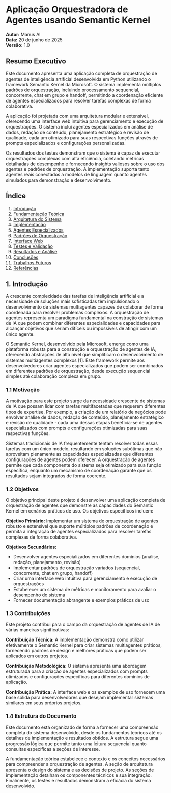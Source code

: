# Aplicação Orquestradora de Agentes usando Semantic Kernel

**Autor:** Manus AI  
**Data:** 20 de junho de 2025  
**Versão:** 1.0

## Resumo Executivo

Este documento apresenta uma aplicação completa de orquestração de agentes de inteligência artificial desenvolvida em Python utilizando o framework Semantic Kernel da Microsoft. O sistema implementa múltiplos padrões de orquestração, incluindo processamento sequencial, concorrente, chat em grupo e handoff, permitindo a coordenação eficiente de agentes especializados para resolver tarefas complexas de forma colaborativa.

A aplicação foi projetada com uma arquitetura modular e extensível, oferecendo uma interface web intuitiva para gerenciamento e execução de orquestrações. O sistema inclui agentes especializados em análise de dados, redação de conteúdo, planejamento estratégico e revisão de qualidade, cada um otimizado para suas respectivas funções através de prompts especializados e configurações personalizadas.

Os resultados dos testes demonstram que o sistema é capaz de executar orquestrações complexas com alta eficiência, coletando métricas detalhadas de desempenho e fornecendo insights valiosos sobre o uso dos agentes e padrões de orquestração. A implementação suporta tanto agentes reais conectados a modelos de linguagem quanto agentes simulados para demonstração e desenvolvimento.

## Índice

1. [Introdução](#introdução)
2. [Fundamentação Teórica](#fundamentação-teórica)
3. [Arquitetura do Sistema](#arquitetura-do-sistema)
4. [Implementação](#implementação)
5. [Agentes Especializados](#agentes-especializados)
6. [Padrões de Orquestração](#padrões-de-orquestração)
7. [Interface Web](#interface-web)
8. [Testes e Validação](#testes-e-validação)
9. [Resultados e Análise](#resultados-e-análise)
10. [Conclusões](#conclusões)
11. [Trabalhos Futuros](#trabalhos-futuros)
12. [Referências](#referências)



## 1. Introdução

A crescente complexidade das tarefas de inteligência artificial e a necessidade de soluções mais sofisticadas têm impulsionado o desenvolvimento de sistemas multiagentes capazes de colaborar de forma coordenada para resolver problemas complexos. A orquestração de agentes representa um paradigma fundamental na construção de sistemas de IA que podem combinar diferentes especialidades e capacidades para alcançar objetivos que seriam difíceis ou impossíveis de atingir com um único agente.

O Semantic Kernel, desenvolvido pela Microsoft, emerge como uma plataforma robusta para a construção e orquestração de agentes de IA, oferecendo abstrações de alto nível que simplificam o desenvolvimento de sistemas multiagentes complexos [1]. Este framework permite aos desenvolvedores criar agentes especializados que podem ser combinados em diferentes padrões de orquestração, desde execução sequencial simples até colaboração complexa em grupo.

### 1.1 Motivação

A motivação para este projeto surge da necessidade crescente de sistemas de IA que possam lidar com tarefas multifacetadas que requerem diferentes tipos de expertise. Por exemplo, a criação de um relatório de negócios pode envolver análise de dados, redação de conteúdo, planejamento estratégico e revisão de qualidade - cada uma dessas etapas beneficia-se de agentes especializados com prompts e configurações otimizadas para suas respectivas funções.

Sistemas tradicionais de IA frequentemente tentam resolver todas essas tarefas com um único modelo, resultando em soluções subótimas que não aproveitam plenamente as capacidades especializadas que diferentes configurações de agentes podem oferecer. A orquestração de agentes permite que cada componente do sistema seja otimizado para sua função específica, enquanto um mecanismo de coordenação garante que os resultados sejam integrados de forma coerente.

### 1.2 Objetivos

O objetivo principal deste projeto é desenvolver uma aplicação completa de orquestração de agentes que demonstre as capacidades do Semantic Kernel em cenários práticos de uso. Os objetivos específicos incluem:

**Objetivo Primário:** Implementar um sistema de orquestração de agentes robusto e extensível que suporte múltiplos padrões de coordenação e permita a integração de agentes especializados para resolver tarefas complexas de forma colaborativa.

**Objetivos Secundários:**
- Desenvolver agentes especializados em diferentes domínios (análise, redação, planejamento, revisão)
- Implementar padrões de orquestração variados (sequencial, concorrente, chat em grupo, handoff)
- Criar uma interface web intuitiva para gerenciamento e execução de orquestrações
- Estabelecer um sistema de métricas e monitoramento para avaliar o desempenho do sistema
- Fornecer documentação abrangente e exemplos práticos de uso

### 1.3 Contribuições

Este projeto contribui para o campo da orquestração de agentes de IA de várias maneiras significativas:

**Contribuição Técnica:** A implementação demonstra como utilizar efetivamente o Semantic Kernel para criar sistemas multiagentes práticos, fornecendo padrões de design e melhores práticas que podem ser aplicados em outros projetos.

**Contribuição Metodológica:** O sistema apresenta uma abordagem estruturada para a criação de agentes especializados com prompts otimizados e configurações específicas para diferentes domínios de aplicação.

**Contribuição Prática:** A interface web e os exemplos de uso fornecem uma base sólida para desenvolvedores que desejam implementar sistemas similares em seus próprios projetos.

### 1.4 Estrutura do Documento

Este documento está organizado de forma a fornecer uma compreensão completa do sistema desenvolvido, desde os fundamentos teóricos até os detalhes de implementação e resultados obtidos. A estrutura segue uma progressão lógica que permite tanto uma leitura sequencial quanto consultas específicas a seções de interesse.

A fundamentação teórica estabelece o contexto e os conceitos necessários para compreender a orquestração de agentes. A seção de arquitetura apresenta o design do sistema e as decisões de projeto. As seções de implementação detalham os componentes técnicos e sua integração. Finalmente, os testes e resultados demonstram a eficácia do sistema desenvolvido.

